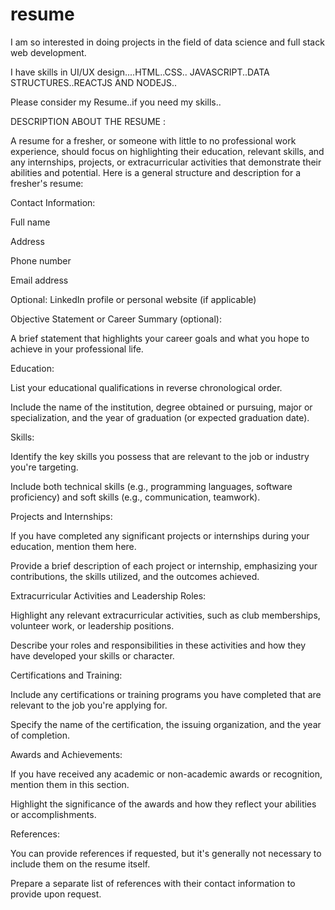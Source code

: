 # resume
I am so interested in doing projects in the field of data science and full stack web development.

I have skills in UI/UX design....HTML..CSS.. JAVASCRIPT..DATA STRUCTURES..REACTJS AND NODEJS..

Please consider my Resume..if you need my skills..

DESCRIPTION ABOUT THE RESUME :

A resume for a fresher, or someone with little to no professional work experience, should focus on highlighting their education, relevant skills, and any internships, projects, or extracurricular activities that demonstrate their abilities and potential. Here is a general structure and description for a fresher's resume:

Contact Information:

Full name

Address

Phone number

Email address

Optional: LinkedIn profile or personal website (if applicable)

Objective Statement or Career Summary (optional):

A brief statement that highlights your career goals and what you hope to achieve in your professional life.

Education:

List your educational qualifications in reverse chronological order.

Include the name of the institution, degree obtained or pursuing, major or specialization, and the year of graduation (or expected graduation date).

Skills:

Identify the key skills you possess that are relevant to the job or industry you're targeting.

Include both technical skills (e.g., programming languages, software proficiency) and soft skills (e.g., communication, teamwork).

Projects and Internships:

If you have completed any significant projects or internships during your education, mention them here.

Provide a brief description of each project or internship, emphasizing your contributions, the skills utilized, and the outcomes achieved.

Extracurricular Activities and Leadership Roles:

Highlight any relevant extracurricular activities, such as club memberships, volunteer work, or leadership positions.

Describe your roles and responsibilities in these activities and how they have developed your skills or character.

Certifications and Training:

Include any certifications or training programs you have completed that are relevant to the job you're applying for.

Specify the name of the certification, the issuing organization, and the year of completion.

Awards and Achievements:

If you have received any academic or non-academic awards or recognition, mention them in this section.

Highlight the significance of the awards and how they reflect your abilities or accomplishments.

References:

You can provide references if requested, but it's generally not necessary to include them on the resume itself.

Prepare a separate list of references with their contact information to provide upon request.
